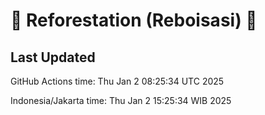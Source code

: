 
# 🌳 Reforestation (Reboisasi) 🌲

## Last Updated

GitHub Actions time: Thu Jan  2 08:25:34 UTC 2025

Indonesia/Jakarta time: Thu Jan  2 15:25:34 WIB 2025
